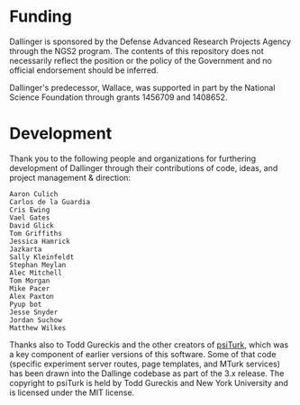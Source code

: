Funding
=======

Dallinger is sponsored by the Defense Advanced Research Projects Agency through
the NGS2 program. The contents of this repository does not necessarily
reflect the position or the policy of the Government and no official
endorsement should be inferred.

Dallinger's predecessor, Wallace, was supported in part by the National Science
Foundation through grants 1456709 and 1408652.

Development
===========

Thank you to the following people and organizations for furthering development
of Dallinger through their contributions of code, ideas, and project
management & direction:

    Aaron Culich
    Carlos de la Guardia
    Cris Ewing
    Vael Gates
    David Glick
    Tom Griffiths
    Jessica Hamrick
    Jazkarta
    Sally Kleinfeldt
    Stephan Meylan
    Alec Mitchell
    Tom Morgan
    Mike Pacer
    Alex Paxton
    Pyup bot
    Jesse Snyder
    Jordan Suchow
    Matthew Wilkes

Thanks also to Todd Gureckis and the other creators of
[psiTurk](https://github.com/NYUCCL/psiTurk), which was a key component of
earlier versions of this software. Some of that code (specific experiment
server routes, page templates, and MTurk services) has been drawn into the
Dallinge codebase as part of the 3.x release. The copyright to psiTurk is held
by Todd Gureckis and New York University and is licensed under the MIT license.
